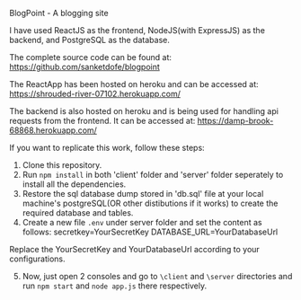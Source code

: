BlogPoint - A blogging site

I have used ReactJS as the frontend, NodeJS(with ExpressJS) as the backend, and PostgreSQL as the database.

The complete source code can be found at: https://github.com/sanketdofe/blogpoint

The ReactApp has been hosted on heroku and can be accessed at: https://shrouded-river-07102.herokuapp.com/

The backend is also hosted on heroku and is being used for handling api requests from the frontend. It can be accessed at: https://damp-brook-68868.herokuapp.com/

If you want to replicate this work, follow these steps:
1. Clone this repository.
2. Run `npm install` in both 'client' folder and 'server' folder seperately to install all the dependencies.
3. Restore the sql database dump stored in 'db.sql' file at your local machine's postgreSQL(OR other distibutions if it works) to create the required database and tables.
4. Create a new file `.env` under server folder and set the content as follows:
secretkey=YourSecretKey
DATABASE_URL=YourDatabaseUrl

Replace the YourSecretKey and YourDatabaseUrl according to your configurations.

5. Now, just open 2 consoles and go to `\client` and `\server` directories and run `npm start` and `node app.js` there respectively.




